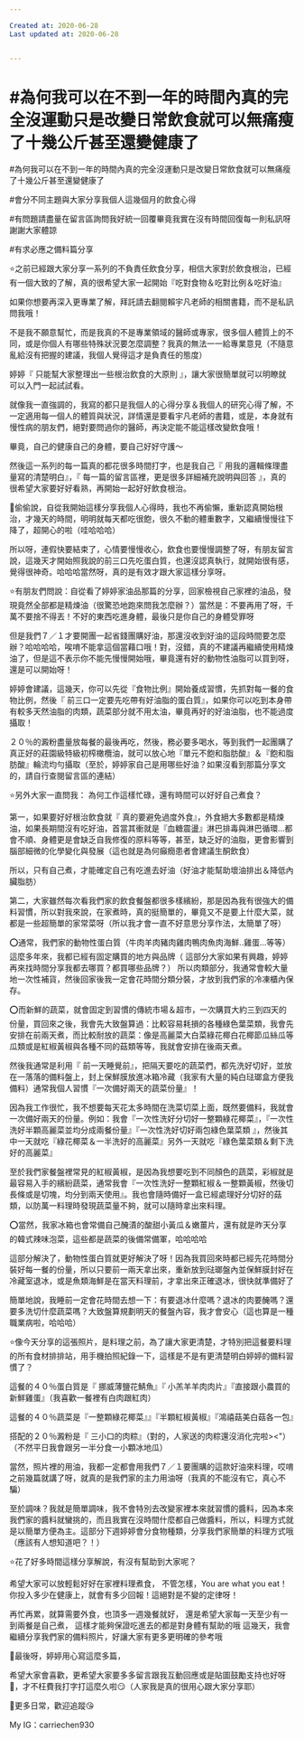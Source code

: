 ```yaml
---

Created at: 2020-06-28
Last updated at: 2020-06-28


---
```


# #為何我可以在不到一年的時間內真的完全沒運動只是改變日常飲食就可以無痛瘦了十幾公斤甚至還變健康了


#為何我可以在不到一年的時間內真的完全沒運動只是改變日常飲食就可以無痛瘦了十幾公斤甚至還變健康了

#會分不同主題與大家分享我個人這幾個月的飲食心得

#有問題請盡量在留言區詢問我好統一回覆畢竟我實在沒有時間回復每一則私訊呀謝謝大家體諒

#有求必應之備料篇分享

⭐️之前已經跟大家分享一系列的不負責任飲食分享，相信大家對於飲食根治，已經有一個大致的了解，真的很希望大家一起開始『吃對食物＆吃對比例＆吃好油』

如果你想要再深入更專業了解，拜託請去翻閱賴宇凡老師的相關書籍，而不是私訊問我哦！

不是我不願意幫忙，而是我真的不是專業領域的醫師或專家，很多個人體質上的不同，或是你個人有哪些特殊狀況要怎麼調整？我真的無法一一給專業意見（不隨意亂給沒有把握的建議，我個人覺得這才是負責任的態度）

婷婷『 只能幫大家整理出一些根治飲食的大原則 』，讓大家很簡單就可以明瞭就可以入門一起試試看。

就像我一直強調的，我寫的都只是我個人的心得分享＆我個人的研究心得了解，不一定適用每一個人的體質與狀況，詳情還是要看宇凡老師的書籍，或是，本身就有慢性病的朋友們，絕對要問過你的醫師，再決定能不能這樣改變飲食哦！

畢竟，自己的健康自己的身體，要自己好好守護～

然後這一系列的每一篇真的都花很多時間打字，也是我自己『 用我的邏輯條理盡量寫的清楚明白』，『 每一篇的留言區裡，更是很多詳細補充說明與回答 』，真的很希望大家要好好看熟，再開始一起好好飲食根治。

🧡偷偷說，自從我開始這樣分享我個人心得時，我也不再偷懶，重新認真開始根治，才幾天的時間，明明就每天都吃很飽，很久不動的體重數字，又繼續慢慢往下降了，超開心的啦（哇哈哈哈）

所以呀，連假快要結束了，心情要慢慢收心，飲食也要慢慢調整了呀，有朋友留言說，這幾天才開始照我說的前三口先吃蛋白質，也還沒認真執行，就開始很有感，覺得很神奇。哈哈哈當然呀，真的是有效才跟大家這樣分享呀。

⭐️有朋友們問說：自從看了婷婷家油品那篇的分享，回家檢視自己家裡的油品，發現竟然全部都是精煉油（很驚恐地跑來問我怎麼辦？）當然是：不要再用了呀，千萬不要捨不得丟！不好的東西吃進身體，最後只是你自己的身體受罪呀

但是我們７／１才要開團一起省錢團購好油，那還沒收到好油的這段時間要怎麼辦？哈哈哈哈，唉唷不能拿這個當藉口哦！對，沒錯，真的不建議再繼續使用精煉油了，但是這不表示你不能先慢慢開始哦，畢竟還有好的動物性油脂可以買到呀，還是可以開始呀！

婷婷會建議，這幾天，你可以先從『食物比例』開始養成習慣，先抓對每一餐的食物比例，然後『 前三口一定要先吃帶有好油脂的蛋白質』，如果你可以吃到本身帶有較多天然油脂的肉類，蔬菜部分就不用太油，畢竟再好的好油油脂，也不能過度攝取！

２０％的澱粉盡量放每餐的最後再吃，然後，務必要多喝水，等到我們一起團購了真正好的莊園級特級初榨橄欖油，就可以放心地『單元不飽和脂肪酸』＆『飽和脂肪酸』輪流均勻攝取（至於，婷婷家自己是用哪些好油？如果沒看到那篇分享文的，請自行查閱留言區的連結）

⭐️另外大家一直問我：
為何工作這樣忙碌，還有時間可以好好自己煮食？

第一，如果要好好根治飲食就『 真的要避免過度外食』，外食絕大多數都是精煉油，如果長期間沒有吃好油，首當其衝就是『血糖震盪』淋巴排毒與淋巴循環...都會不順、身體更是會缺乏自我修復的原料等等，甚至，缺乏好的油脂，更會影響到腦部細微的化學變化與發展（這也就是為何癲癇患者會建議生酮飲食）

所以，只有自己煮，才能確定自己有吃進去好油（好油才能幫助壞油排出＆降低內臟脂肪）

第二，大家雖然每次看我們家的飲食餐盤都很多樣繽紛，那是因為我有很強大的備料習慣，所以對我來說，在家煮時，真的挺簡單的，畢竟又不是要上什麼大菜，就都是一些超簡單的家常菜呀（所以我才會一直不好意思分享作法，太簡單了呀）

⭕️通常，我們家的動物性蛋白質（牛肉羊肉豬肉雞肉鴨肉魚肉海鮮..雞蛋...等等）這麼多年來，我都已經有固定購買的地方與品牌（ 這部分大家如果有興趣，婷婷再來找時間分享我都去哪買？都買哪些品牌？）
所以肉類部分，我通常會較大量地一次性補貨，然後回家後我一定會花時間分類分裝，才放到我們家的冷凍櫃內保存。

⭕️而新鮮的蔬菜，就會固定到習慣的傳統市場＆超市，一次購買大約三到四天的份量，買回來之後，我會先大致盤算過：比較容易耗損的各種綠色葉菜類，我會先安排在前兩天煮，而比較耐放的蔬菜：像是高麗菜大白菜綠花椰白花椰節瓜絲瓜等瓜類或是紅椒黃椒與各種不同的菇類等等，我就會安排在後兩天煮。

然後我通常是利用『 前一天睡覺前』，把隔天要吃的蔬菜們，都先洗好切好，並放在一落落的備料盤上，封上保鮮膜放進冰箱冷藏（我家有大量的純白琺瑯盒方便我備料）通常我個人習慣『一次備好兩天的蔬菜份量』！

因為我工作很忙，我不想要每天花太多時間在洗菜切菜上面，既然要備料，我就會一次備好兩天的份量。例如：我會『一次性洗好分切好一整顆綠花椰菜』，『一次性洗好半顆高麗菜並均分成兩餐份量』『一次性洗好切好兩包綠色葉菜類 』，然後其中一天就吃『綠花椰菜＆一半洗好的高麗菜』另外一天就吃『綠色葉菜類＆剩下洗好的高麗菜』

至於我們家餐盤裡常見的紅椒黃椒，是因為我想要吃到不同顏色的蔬菜，彩椒就是最容易入手的繽紛蔬菜，通常我會『一次性洗好一整顆紅椒＆一整顆黃椒，然後切長條或是切塊，均分到兩天使用』。我也會隨時備好一盒已經處理好分切好的菇類，以防萬一料理時發現蔬菜量不夠，就可以隨時拿出來料理。

⭕️當然，我家冰箱也會常備自己醃漬的酸甜小黃瓜＆嫩薑片，還有就是昨天分享的韓式辣味泡菜，這些都是蔬菜的後備常備軍，哈哈哈哈

這部分解決了，動物性蛋白質就更好解決了呀！因為我買回來時都已經先花時間分裝好每一餐的份量，所以只要前一兩天拿出來，重新放到琺瑯盤內並保鮮膜封好在冷藏室退冰，或是魚類海鮮是在當天料理前，才拿出來正確退冰，很快就準備好了

簡單地說，我睡前一定會花時間去想一下：有要退冰什麼嗎？退冰的肉要醃嗎？還要多洗切什麼蔬菜嗎？大致盤算規劃明天的餐盤內容，我才會安心（這也算是一種職業病啦，哈哈哈）

⭐️像今天分享的這張照片，是料理之前，為了讓大家更清楚，才特別把這餐要料理的所有食材排排站，用手機拍照紀錄一下，這樣是不是有更清楚明白婷婷的備料習慣了？

這餐的４０％蛋白質是『 挪威薄鹽花鯖魚』『 小羔羊羊肉肉片』『直接跟小農買的新鮮雞蛋』（我喜歡一餐裡有白肉跟紅肉）

這餐的４０％蔬菜是『一整顆綠花椰菜』』『半顆紅椒黃椒』『鴻禧菇美白菇各一包』

搭配的２０％澱粉是『 三小口的肉粽』（對的，人家送的肉粽還沒消化完啦><"）（不然平日我會跟另一半分食一小顆冰地瓜）

當然，照片裡的用油，我都一定都會用我們７／１要團購的這款好油來料理，哎唷之前幾篇就講了呀，就真的是我們家的主力用油呀（我真的不能沒有它，真心不騙）

至於調味？我就是簡單調味，我不會特別去改變家裡本來就習慣的醬料，因為本來我們家的醬料就蠻挑的，而且我實在沒時間什麼都自己做醬料，所以，料理方式就是以簡單方便為主。這部分下週婷婷會分食物種類，分享我們家簡單的料理方式哦（應該有人想知道吧？！）

⭐️花了好多時間這樣分享解說，有沒有幫助到大家呢？

希望大家可以放輕鬆好好在家裡料理煮食，
不管怎樣，You are what you eat！
你投入多少在健康上，就會有多少回報！這絕對是不變的定律呀！

再忙再累，就算需要外食，也頂多一週幾餐就好，
還是希望大家每一天至少有一到兩餐是自己煮，
這樣才能夠保證吃進去的都是對身體有幫助的哦
這幾天，我會繼續分享我們家的備料照片，好讓大家有更多更明確的參考哦

💙最後呀，婷婷用心寫這麼多篇，

希望大家會喜歡，更希望大家要多多留言跟我互動回應或是貼圖鼓勵支持也好呀🥰，才不枉費我打字打這麼久啦😏（人家我是真的很用心跟大家分享耶）

💙更多日常，歡迎追蹤😘

My IG：carriechen930

